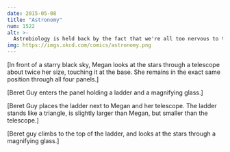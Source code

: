 ```yaml
---
date: 2015-05-08
title: "Astronomy"
num: 1522
alt: >-
  Astrobiology is held back by the fact that we're all too nervous to try to balance on the ladder while holding an expensive microscope.
img: https://imgs.xkcd.com/comics/astronomy.png
---
```

[In front of a starry black sky, Megan looks at the stars through a telescope about twice her size, touching it at the base. She remains in the exact same position through all four panels.]

[Beret Guy enters the panel holding a ladder and a magnifying glass.]

[Beret Guy places the ladder next to Megan and her telescope. The ladder stands like a triangle, is slightly larger than Megan, but smaller than the telescope.]

[Beret guy climbs to the top of the ladder, and looks at the stars through a magnifying glass.]